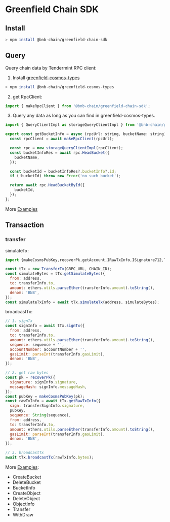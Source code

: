 # Greenfield Chain SDK

## Install

```bash
> npm install @bnb-chain/greenfield-chain-sdk
```

## Query

Query chain data by Tendermint RPC client:

1. Install [greenfield-cosmos-types](https://github.com/bnb-chain/gnfd-cosmos-types)

  ```bash
  > npm install @bnb-chain/greenfield-cosmos-types
  ```

2. get RpcClient:

  ```js
  import { makeRpcClient } from '@bnb-chain/greenfield-chain-sdk';
  ```

3. Query any data as long as you can find in greenfield-cosmos-types.

  ```js
  import { QueryClientImpl as storageQueryClientImpl } from '@bnb-chain/greenfield-cosmos-types/greenfield/storage/query';

  export const getBucketInfo = async (rpcUrl: string, bucketName: string) => {
    const rpcClient = await makeRpcClient(rpcUrl);

    const rpc = new storageQueryClientImpl(rpcClient);
    const bucketInfoRes = await rpc.HeadBucket({
      bucketName,
    });

    const bucketId = bucketInfoRes?.bucketInfo?.id;
    if (!bucketId) throw new Error('no such bucket');

    return await rpc.HeadBucketById({
      bucketId,
    });
  };
  ```

More [Examples](../../examples/wallet/src/client/index.ts)

## Transaction

### transfer

simulateTx:
```js
import {makeCosmsPubKey,recoverPk,getAccount,IRawTxInfo,ISignature712,TransferTx} from '@bnb-chain/greenfield-chain-sdk';

const tTx = new TransferTx(GRPC_URL, CHAIN_ID);
const simulateBytes = tTx.getSimulateBytes({
  from: address,
  to: transferInfo.to,
  amount: ethers.utils.parseEther(transferInfo.amount).toString(),
  denom: 'BNB',
});
const simulateTxInfo = await tTx.simulateTx(address, simulateBytes);
```

broadcastTx:
```js
// 1. signTx
const signInfo = await tTx.signTx({
  from: address,
  to: transferInfo.to,
  amount: ethers.utils.parseEther(transferInfo.amount).toString(),
  sequence: sequence + '',
  accountNumber: accountNumber + '',
  gasLimit: parseInt(transferInfo.gasLimit),
  denom: 'BNB',
});

// 2. get raw bytes
const pk = recoverPk({
  signature: signInfo.signature,
  messageHash: signInfo.messageHash,
});
const pubKey = makeCosmsPubKey(pk);
const rawTxInfo = await tTx.getRawTxInfo({
  sign: transferSignInfo.signature,
  pubKey,
  sequence: String(sequence),
  from: address,
  to: transferInfo.to,
  amount: ethers.utils.parseEther(transferInfo.amount).toString(),
  gasLimit: parseInt(transferInfo.gasLimit),
  denom: 'BNB',
});

// 3. broadcastTx
await tTx.broadcastTx(rawTxInfo.bytes);
```

More [Examples](../../examples/wallet/src/components/):

* CreateBucket
* DeleteBucket
* BucketInfo
* CreateObject
* DeleteObject
* ObjectInfo
* Transfer
* WithDraw
